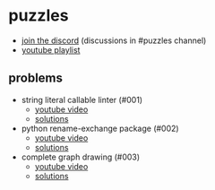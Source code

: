 puzzles
=======

- [join the discord] (discussions in #puzzles channel)
- [youtube playlist]

[join the discord]: https://discord.gg/xDKGPaW
[youtube playlist]: https://www.youtube.com/playlist?list=PLWBKAf81pmOZdQZfVoWFPu0GyvGwmCWNr

## problems

- string literal callable linter (#001)
    - [youtube video](https://youtu.be/KWjGyDflNKQ)
    - [solutions](./solutions/ep001)
- python rename-exchange package (#002)
    - [youtube video](https://youtu.be/Oe1ZxxwofKs)
    - [solutions](./solutions/ep002)
- complete graph drawing (#003)
    - [youtube video]()
    - [solutions](./solutions/ep003)
